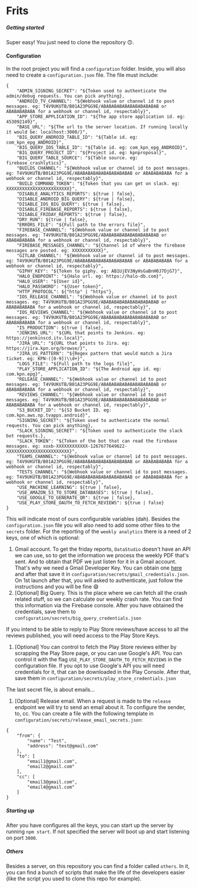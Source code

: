 # Frits

##### Getting started

Super easy! You just need to clone the repository 🙃.

#### Configuration

In the root project you will find a `configuration` folder. Inside, you will also need to create a `configuration.json`
file. The file must include:

```
{
	"ADMIN_SIGNING_SECRET": "${Token used to authenticate the admin/debug requests. You can pick anything},
	"ANDROID_TV_CHANNEL": "${Webhook value or channel id to post messages. eg: T4V9UKUTB/B01A23PGG9E/ABABABABABABABABABABAB or ABABABABABA for a webhook or channel id, respectably}",
	"APP_STORE_APPLICATION_ID": "${The app store application id. eg: 453092149}",
	"BASE_URL": "${The url to the server location. If running locally it would be: localhost:3000/}",
	"BIG_QUERY_ANDROID_TABLE_ID": "${Table id. eg: com_kpn_epg_ANDROID}",
	"BIG_QUERY_IOS_TABLE_ID": "${Table id. eg: com_kpn_epg_ANDROID}",
	"BIG_QUERY_PROJECT_ID": "${Project id. eg: kpnproposal}",
	"BIG_QUERY_TABLE_SOURCE": "${Table source. eg: firebase_crashlytics}",
	"BUILDS_CHANNEL": "${Webhook value or channel id to post messages. eg: T4V9UKUTB/B01A23PGG9E/ABABABABABABABABABABAB or ABABABABABA for a webhook or channel id, respectably}",
	"BUILD_COMMAND_TOKEN": "${Token that you can get on slack. eg: XXXXXXXXXXXXXXXXXXXXXXXX}",
	"DISABLE_ANALYTICS_REPORTS": ${true | false},
	"DISABLE_ANDROID_BIG_QUERY": ${true | false},
    "DISABLE_IOS_BIG_QUERY": ${true | false},
	"DISABLE_FIREBASE_REPORTS": ${true | false},
	"DISABLE_FRIDAY_REPORTS": ${true | false},
	"DRY_RUN": ${true | false},
	"ERRORS_FILE": "${Full path to the errors file}",
	"FIREBASE_CHANNEL": "${Webhook value or channel id to post messages. eg: T4V9UKUTB/B01A23PGG9E/ABABABABABABABABABABAB or ABABABABABA for a webhook or channel id, respectably}",
	"FIREBASE_MESSAGES_CHANNEL": "${Channel id of where the firebase messages are posted. eg: XXXXXXXXXXX}",
	"GITLAB_CHANNEL": "${Webhook value or channel id to post messages. eg: T4V9UKUTB/B01A23PGG9E/ABABABABABABABABABABAB or ABABABABABA for a webhook or channel id, respectably}",
	"GIPHY_KEY": "${Token to giphy. eg: AB1UjEV3NyHsGaBnH0J7DjG7}",
	"HALO_ENDPOINT": "${Halo url. eg: https://halo-db.com}",
	"HALO_USER": "${User id}",
	"HALO_PASSWORD": "${User token}",
	"HTTP_PROTOCOL": ${"http" | "https"},
	"IOS_RELEASE_CHANNEL": "${Webhook value or channel id to post messages. eg: T4V9UKUTB/B01A23PGG9E/ABABABABABABABABABABAB or ABABABABABA for a webhook or channel id, respectably}",
	"IOS_REVIEWS_CHANNEL": "${Webhook value or channel id to post messages. eg: T4V9UKUTB/B01A23PGG9E/ABABABABABABABABABABAB or ABABABABABA for a webhook or channel id, respectably}",
	"IS_PRODUCTION": ${true | false},
	"JENKINS_URL": "${URL that points to Jenkins. eg: https://jenkinscd.itv.local}",
	"JIRA_URL": "${URL that points to Jira. eg: https://jira.kpn.org/browse/}",
	"JIRA_US_PATTERN": "${Regex pattern that would match a Jira ticket. eg: KPN-([0-9])\\d+}",
	"LOGS_FILE": "${Full path to the logs file}",
	"PLAY_STORE_APPLICATION_ID": "${The Android app id. eg: com.kpn.epg}",
	"RELEASE_CHANNEL": "${Webhook value or channel id to post messages. eg: T4V9UKUTB/B01A23PGG9E/ABABABABABABABABABABAB or ABABABABABA for a webhook or channel id, respectably}",
	"REVIEWS_CHANNEL": "${Webhook value or channel id to post messages. eg: T4V9UKUTB/B01A23PGG9E/ABABABABABABABABABABAB or ABABABABABA for a webhook or channel id, respectably}",
	"S3_BUCKET_ID": "${S3 Bucket ID. eg: com.kpn.aws.np.tvapps.android}",
	"SIGNING_SECRET": "${Token used to authenticate the normal requests. You can pick anything},
	"SLACK_SIGNING_SECRET": "${Token used to authenticate the slack bot requests.},
	"SLACK_TOKEN": "${Token of the bot that can read the firebase messages. eg: xoxb-XXXXXXXXXXXX-1267677649622-XXXXXXXXXXXXXXXXXXXXXXXX}",
	"TEAMS_CHANNEL": "${Webhook value or channel id to post messages. eg: T4V9UKUTB/B01A23PGG9E/ABABABABABABABABABABAB or ABABABABABA for a webhook or channel id, respectably}",
	"TESTS_CHANNEL": "${Webhook value or channel id to post messages. eg: T4V9UKUTB/B01A23PGG9E/ABABABABABABABABABABAB or ABABABABABA for a webhook or channel id, respectably}",
	"USE_MACHINE_LEARNING": ${true | false},
	"USE_AMAZON_S3_TO_STORE_DATABASES": ${true | false},
	"USE_GOOGLE_TO_GENERATE_QR": ${true | false},
	"USE_PLAY_STORE_OAUTH_TO_FETCH_REVIEWS": ${true | false}
}
```

This will indicate most of ours configurable variables (dah). Besides the `configuration.json` file you will also need
to add some other files to the `secrets` folder. For the reporting of the `weekly analytics` there is a need of 2 keys,
one of which is optional:

1. Gmail account. To get the friday reports, `DataStudio` doesn't have an API we can use, so to get the information we
   process the weekly PDF that's sent. And to obtain that PDF we just listen for it in a Gmail account. That's why we
   need a Gmail Developer Key. You can obtain one [here](https://developers.google.com/gmail/api) and after that save it
   in `configuration/secrets/gmail_credentials.json`. On 1st launch after that, you will asked to authenticate, just
   follow the instructions and you will be fine 😄
2. [Optional] Big Query. This is the place where we can fetch all the crash related stuff, so we can calculate our
   weekly crash rate. You can find this information via the Firebase console. After you have obtained the credentials,
   save them to `configuration/secrets/big_query_credentials.json`

If you intend to be able to reply to Play Store reviews/have access to all the reviews published, you will need access
to the Play Store Keys.

1. [Optional] You can control to fetch the Play Store reviews either by scrapping the Play Store page, or you can use
   Google's API. You can control it with the flag `USE_PLAY_STORE_OAUTH_TO_FETCH_REVIEWS` in the configuration file. If
   you opt to use Google's API you will need credentials for it, that can be downloaded in the Play Console. After that,
   save them in `configuration/secrets/play_store_credentials.json`

The last secret file, is about emails...

1. [Optional] Release email. When a request is made to the `release` endpoint we will try to send an email about it. To
   configure the sender, to, cc. You can create a file with the following template
   in `configuration/secrets/release_email_secrets.json`:

```
{
	"from": {
		"name": "Test",
		"address": "test@gmail.com"
	},
	"to": [
		"email1@gmail.com",
		"email2@gmail.com"
	],
	"cc": [
		"email3@gmail.com",
		"email4@gmail.com"
	]
}
```

##### Starting up

After you have configures all the keys, you can start up the server by running `npm start`. If not specified the server
will boot up and start listening on port `3000`.

##### Others

Besides a server, on this repository you can find a folder called `others`. In it, you can find a bunch of scripts that
make the life of the developers easier (like the script you used to clone this repo for example).